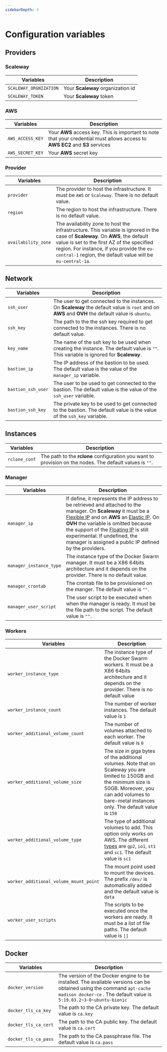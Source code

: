 ```yaml
---
sidebarDepth: 3
---
```


#  Configuration variables

## Providers

### Scaleway

| Variables | Description |
|--- | --- |
| `SCALEWAY_ORGNIZATION` | Your **Scaleway** organization id |
| `SCALEWAY_TOKEN` | Your **Scaleway** token |

### AWS

| Variables | Description |
|--- | --- |
| `AWS_ACCESS_KEY` | Your **AWS** access key. This is important to note that your credential must allows access to **AWS EC2** and **S3** services |
| `AWS_SECRET_KEY` | Your **AWS** secret key |

### Provider

| Variables | Description |
|--- | --- |
| `provider` | The provider to host the infrastructure. It must be `AWS` or `Scaleway`. There is no default value. |
| `region` | The region to host the infrastructure. There is no default value. |
| `availability_zone` | The availability zone to host the infrastructure. This variable is ignored in the case of **Scaleway**. On **AWS**, the default value is set to the first AZ of the specified region. For instance, if you provide the `eu-central-1` region, the default value will be `eu-central-1a`. |

## Network

| Variables | Description |
|--- | --- |
| `ssh_user` | The user to get connected to the instances. On **Scaleway** the default value is `root` and on **AWS** and **OVH** the default value is `ubuntu`. |
| `ssh_key` | The path to the the ssh key required to get connected to the instances. There is no default value. |
| `key_name` | The name of the ssh key to be used when creating the instance. The default value is `""`. This variable is ignored for **Scaleway**. |
| `bastion_ip` | The IP address of the bastion to be used. The default value is the value of the `manager_ip` variable. |
| `bastion_ssh_user` | The user to be used to get connected to the bastion. The default value is the value of the `ssh_user` variable. |
| `bastion_ssh_key` | The private key to be used to get connected to the bastion. The default value is the value of the `ssh_key` variable. |

## Instances

| Variables | Description |
|--- | --- |
| `rclone_conf` | The path to the **rclone** configuration you want to provision on the nodes. The default values is `""`. |

### Manager

| Variables | Description |
|--- | --- |
| `manager_ip` | If define, it represents the IP address to be retrieved and attached to the manager. On **Scaleway** it must be a [Flexible IP](https://www.scaleway.com/en/faq/servers/network/#-What-is-a-flexible-IP-address) and on **AWS** an [Elastic IP](https://docs.aws.amazon.com/AWSEC2/latest/UserGuide/elastic-ip-addresses-eip.html). On **OVH** the variable is omitted because the support of the [Floating IP](https://labs.ovh.com/public-cloud-l3-services) is still experimental. If undefined, the manager is assigned a public IP defined by the providers. | The default value is `""`. |
| `manager_instance_type` | The instance type of the Docker Swarm manager. It must be a X86 64bits architecture and it depends on the provider. There is no default value. |
| `manager_crontab` | The crontab file to be provisioned on the manger. The default value is `""`. |
| `manager_user_script` | The user script to be executed when when the manager is ready. It must be the file path to the script. The default value is `""`. |

### Workers

| Variables | Description |
|--- | --- |
| `worker_instance_type` | The instance type of the Docker Swarm workers. It must be a X86 64bits architecture and it depends on the provider. There is no default value |
| `worker_instance_count` | The number of worker instances. The default value is `1` |
| `worker_additional_volume_count` | The number of volumes attached to each worker. The default value is `0` |
| `worker_additional_volume_size` | The size in giga bytes of the additional volumes. Note that on Scaleway you are limited to 150GB and the minimum size is 50GB. Moreover, you can add volumes to bare-metal instances only. The default value is `150` |
| `worker_additional_volume_type` | The type of additional volumes to add. This option only works on AWS. The different [types](https://docs.aws.amazon.com/fr_fr/AWSEC2/latest/UserGuide/EBSVolumeTypes.html) are `gp2`, `io1`, `st1` and `sc1`. The default value is `sc1` |
| `worker_additional_volume_mount_point` | The mount point used to mount the devices. The prefix `/dev/` is automatically added and the default value is `data` |
| `worker_user_scripts` | The scripts to be executed once the workers are ready. It must be a list of file paths. The default value is `[]` |

## Docker

| Variables | Description |
|--- | --- |
| `docker_version` | The version of the Docker engine to be installed. The available versions can be obtained using the command `apt-cache madison docker-ce` . The default value is `5:19.03.2~3-0~ubuntu-bionic` |
| `docker_tls_ca_key` | The path to the CA private key. The default value is `ca.key` |
| `docker_tls_ca_cert` | The path to the CA public key. The default value is `ca.cert` |
| `docker_tls_ca_pass` | The path to the CA passphrase file. The default value is `ca.pass` |
